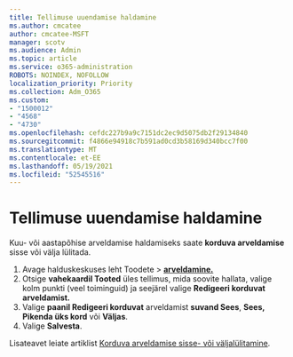 ```yaml
---
title: Tellimuse uuendamise haldamine
ms.author: cmcatee
author: cmcatee-MSFT
manager: scotv
ms.audience: Admin
ms.topic: article
ms.service: o365-administration
ROBOTS: NOINDEX, NOFOLLOW
localization_priority: Priority
ms.collection: Adm_O365
ms.custom:
- "1500012"
- "4568"
- "4730"
ms.openlocfilehash: cefdc227b9a9c7151dc2ec9d5075db2f29134840
ms.sourcegitcommit: f4866e94918c7b591ad0cd3b58169d340bcc7f00
ms.translationtype: MT
ms.contentlocale: et-EE
ms.lasthandoff: 05/19/2021
ms.locfileid: "52545516"
---
```

# <a name="manage-subscription-renewal"></a>Tellimuse uuendamise haldamine

Kuu- või aastapõhise arveldamise haldamiseks saate **korduva arveldamise** sisse või välja lülitada.

1. Avage halduskeskuses leht Toodete  >  **[arveldamine.](https://go.microsoft.com/fwlink/p/?linkid=842054)**
2. Otsige **vahekaardil Tooted** üles tellimus, mida soovite hallata, valige kolm punkti (veel toiminguid) ja seejärel valige **Redigeeri korduvat arveldamist.**
3. Valige **paanil Redigeeri korduvat** arveldamist **suvand Sees**, **Sees, Pikenda üks kord** või **Väljas**.
4. Valige **Salvesta**.

Lisateavet leiate artiklist [Korduva arveldamise sisse- või väljalülitamine](/microsoft-365/commerce/subscriptions/renew-your-subscription#turn-recurring-billing-off-or-on).

